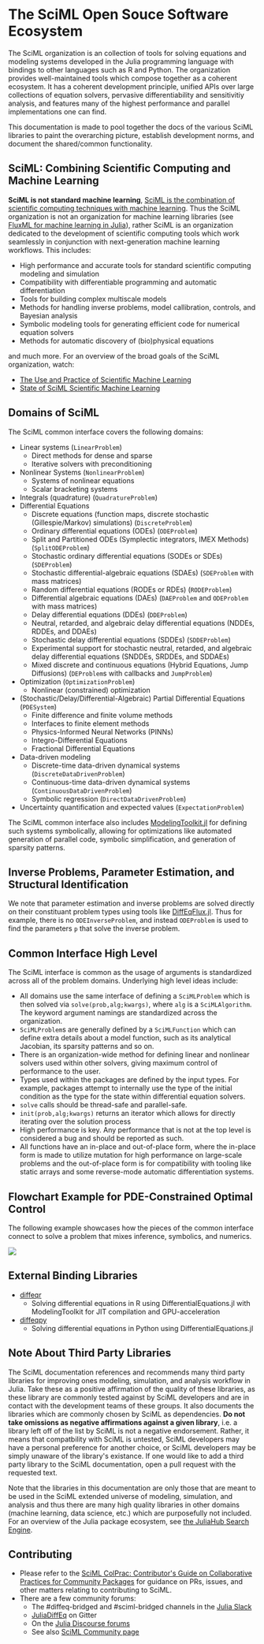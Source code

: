# The SciML Open Souce Software Ecosystem

The SciML organization is an collection of tools for solving equations and modeling systems developed in the Julia
programming language with bindings to other languages such as R and Python. The organization provides well-maintained 
tools which compose together as a coherent ecosystem. It has a coherent development principle, unified APIs over
large collections of equation solvers, pervasive differentiability and sensitivitiy analysis, and features many
of the highest performance and parallel implementations one can find.

This documentation is made to pool together the docs of the various SciML libraries
to paint the overarching picture, establish development norms, and document the
shared/common functionality.

## SciML: Combining Scientific Computing and Machine Learning

**SciML is not standard machine learning**, 
[SciML is the combination of scientific computing techniques with machine learning](https://arxiv.org/abs/2001.04385).
Thus the SciML organization is not an organization for machine learning libraries (see 
[FluxML for machine learning in Julia](https://fluxml.ai/)), rather SciML is an organization dedicated to the
development of scientific computing tools which work seamlessly in conjunction with next-generation machine
learning workflows. This includes:

- High performance and accurate tools for standard scientific computing modeling and simulation
- Compatibility with differentiable programming and automatic differentiation
- Tools for building complex multiscale models
- Methods for handling inverse problems, model callibration, controls, and Bayesian analysis
- Symbolic modeling tools for generating efficient code for numerical equation solvers
- Methods for automatic discovery of (bio)physical equations

and much more. For an overview of the broad goals of the SciML organization, watch:

- [The Use and Practice of Scientific Machine Learning](https://www.youtube.com/watch?v=FihLyzdjN_8)
- [State of SciML Scientific Machine Learning](https://www.youtube.com/watch?v=eSeY4K4bITI)

## Domains of SciML

The SciML common interface covers the following domains:

- Linear systems (`LinearProblem`)
  - Direct methods for dense and sparse
  - Iterative solvers with preconditioning
- Nonlinear Systems (`NonlinearProblem`)
  - Systems of nonlinear equations
  - Scalar bracketing systems
- Integrals (quadrature) (`QuadratureProblem`)
- Differential Equations
  - Discrete equations (function maps, discrete stochastic (Gillespie/Markov)
    simulations) (`DiscreteProblem`)
  - Ordinary differential equations (ODEs) (`ODEProblem`)
  - Split and Partitioned ODEs (Symplectic integrators, IMEX Methods) (`SplitODEProblem`)
  - Stochastic ordinary differential equations (SODEs or SDEs) (`SDEProblem`)
  - Stochastic differential-algebraic equations (SDAEs) (`SDEProblem` with mass matrices)
  - Random differential equations (RODEs or RDEs) (`RODEProblem`)
  - Differential algebraic equations (DAEs) (`DAEProblem` and `ODEProblem` with mass matrices)
  - Delay differential equations (DDEs) (`DDEProblem`)
  - Neutral, retarded, and algebraic delay differential equations (NDDEs, RDDEs, and DDAEs)
  - Stochastic delay differential equations (SDDEs) (`SDDEProblem`)
  - Experimental support for stochastic neutral, retarded, and algebraic delay differential equations (SNDDEs, SRDDEs, and SDDAEs)
  - Mixed discrete and continuous equations (Hybrid Equations, Jump Diffusions) (`DEProblem`s with callbacks and `JumpProblem`)
- Optimization (`OptimizationProblem`)
  - Nonlinear (constrained) optimization
- (Stochastic/Delay/Differential-Algebraic) Partial Differential Equations (`PDESystem`)
  - Finite difference and finite volume methods
  - Interfaces to finite element methods
  - Physics-Informed Neural Networks (PINNs)
  - Integro-Differential Equations
  - Fractional Differential Equations
- Data-driven modeling
  - Discrete-time data-driven dynamical systems (`DiscreteDataDrivenProblem`)
  - Continuous-time data-driven dynamical systems (`ContinuousDataDrivenProblem`)
  - Symbolic regression (`DirectDataDrivenProblem`)
- Uncertainty quantification and expected values (`ExpectationProblem`)

The SciML common interface also includes
[ModelingToolkit.jl](https://github.com/SciML/ModelingToolkit.jl)
for defining such systems symbolically, allowing for optimizations like automated
generation of parallel code, symbolic simplification, and generation of sparsity
patterns.

## Inverse Problems, Parameter Estimation, and Structural Identification

We note that parameter estimation and inverse problems are solved directly on their
constituant problem types using tools like [DiffEqFlux.jl](https://github.com/SciML/DiffEqFlux.jl).
Thus for example, there is no `ODEInverseProblem`, and instead `ODEProblem` is used to
find the parameters `p` that solve the inverse problem.

## Common Interface High Level

The SciML interface is common as the usage of arguments is standardized across
all of the problem domains. Underlying high level ideas include:

- All domains use the same interface of defining a `SciMLProblem` which is then
  solved via `solve(prob,alg;kwargs)`, where `alg` is a `SciMLAlgorithm`. The
  keyword argument namings are standardized across the organization.
- `SciMLProblem`s are generally defined by a `SciMLFunction` which can define
  extra details about a model function, such as its analytical Jacobian, its
  sparsity patterns and so on.
- There is an organization-wide method for defining linear and nonlinear solvers
  used within other solvers, giving maximum control of performance to the user.
- Types used within the packages are defined by the input types. For example,
  packages attempt to internally use the type of the initial condition as the
  type for the state within differential equation solvers.
- `solve` calls should be thread-safe and parallel-safe.
- `init(prob,alg;kwargs)` returns an iterator which allows for directly iterating
  over the solution process
- High performance is key. Any performance that is not at the top level is considered
  a bug and should be reported as such.
- All functions have an in-place and out-of-place form, where the in-place form
  is made to utilize mutation for high performance on large-scale problems and
  the out-of-place form is for compatibility with tooling like static arrays and
  some reverse-mode automatic differentiation systems.

## Flowchart Example for PDE-Constrained Optimal Control

The following example showcases how the pieces of the common interface connect to solve a problem
that mixes inference, symbolics, and numerics.

![](https://user-images.githubusercontent.com/1814174/126318252-1e4152df-e6e2-42a3-8669-f8608f81a095.png)

## External Binding Libraries

- [diffeqr](https://github.com/SciML/diffeqr)
    - Solving differential equations in R using DifferentialEquations.jl with ModelingToolkit for JIT compilation and GPU-acceleration
- [diffeqpy](https://github.com/SciML/diffeqpy)
    - Solving differential equations in Python using DifferentialEquations.jl

## Note About Third Party Libraries

The SciML documentation references and recommends many third party libraries for improving ones
modeling, simulation, and analysis workflow in Julia. Take these as a positive affirmation of the
quality of these libraries, as these library are commonly tested against by SciML developers and
are in contact with the development teams of these groups. It also documents the libraries which
are commonly chosen by SciML as dependencies.
**Do not take omissions as negative affirmations against a given library**, i.e. a library left off
of the list by SciML is not a negative endorsement. Rather, it means that compatbility with SciML
is untested, SciML developers may have a personal preference for another choice, or SciML developers
may be simply unaware of the library's existance. If one would like to add a third party library
to the SciML documentation, open a pull request with the requested text. 

Note that the libraries in this documentation are only those that are meant to be used in the SciML
extended universe of modeling, simulation, and analysis and thus there are many high quality libraries
in other domains (machine learning, data science, etc.) which are purposefully not included. For
an overview of the Julia package ecosystem, see [the JuliaHub Search Engine](https://juliahub.com/ui/Home).

## Contributing

- Please refer to the
  [SciML ColPrac: Contributor's Guide on Collaborative Practices for Community Packages](https://github.com/SciML/ColPrac/blob/master/README.md)
  for guidance on PRs, issues, and other matters relating to contributing to SciML.
- There are a few community forums:
    - The #diffeq-bridged and #sciml-bridged channels in the
      [Julia Slack](https://julialang.org/slack/)
    - [JuliaDiffEq](https://gitter.im/JuliaDiffEq/Lobby) on Gitter
    - On the [Julia Discourse forums](https://discourse.julialang.org)
    - See also [SciML Community page](https://sciml.ai/community/)
